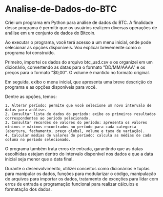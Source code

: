 # Analise-de-Dados-do-BTC

Criei um programa em Python para análise de dados do BTC. A finalidade desse programa é permitir que os usuários realizem diversas operações de análise em um conjunto de dados do Bitcoin.

Ao executar o programa, você terá acesso a um menu inicial, onde pode selecionar as opções disponíveis. Vou explicar brevemente como o programa foi construído.

Primeiro, importei os dados do arquivo btc_usd.csv e os organizei em um dicionário, convertendo as datas para o formato "DD/MM/AAAA" e os preços para o formato "$0,00". O volume é mantido no formato original.

Em seguida, exibo o menu inicial, que apresenta uma breve descrição do programa e as opções disponíveis para você.

Dentre as opções, temos:

    1. Alterar período: permite que você selecione um novo intervalo de datas para análise.
    2. Consultar lista de dados do período: exibe os primeiros resultados correspondentes ao período selecionado.
    3. Consultar recordes de valores do período: apresenta os valores mínimos e máximos encontrados no período para cada categoria (abertura, fechamento, preço global, volume e taxa de variação).
    4. Calcular médias de valores do período: calcula as médias de cada coluna no período selecionado.

O programa também trata erros de entrada, garantindo que as datas escolhidas estejam dentro do intervalo disponível nos dados e que a data inicial seja menor que a data final.

Durante o desenvolvimento, utilizei conceitos como dicionários e tuplas para manipular os dados, funções para modularizar o código, manipulação de arquivos para importar os dados, tratamento de exceções para lidar com erros de entrada e programação funcional para realizar cálculos e formatação dos dados.


